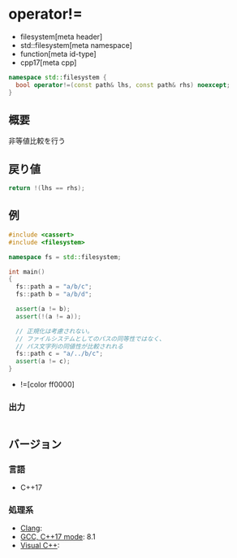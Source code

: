 # operator!=
* filesystem[meta header]
* std::filesystem[meta namespace]
* function[meta id-type]
* cpp17[meta cpp]

```cpp
namespace std::filesystem {
  bool operator!=(const path& lhs, const path& rhs) noexcept;
}
```

## 概要
非等値比較を行う


## 戻り値
```cpp
return !(lhs == rhs);
```


## 例
```cpp example
#include <cassert>
#include <filesystem>

namespace fs = std::filesystem;

int main()
{
  fs::path a = "a/b/c";
  fs::path b = "a/b/d";

  assert(a != b);
  assert(!(a != a));

  // 正規化は考慮されない。
  // ファイルシステムとしてのパスの同等性ではなく、
  // パス文字列の同値性が比較されれる
  fs::path c = "a/../b/c";
  assert(a != c);
}
```
* !=[color ff0000]

### 出力
```
```

## バージョン
### 言語
- C++17

### 処理系
- [Clang](/implementation.md#clang):
- [GCC, C++17 mode](/implementation.md#gcc): 8.1
- [Visual C++](/implementation.md#visual_cpp):
